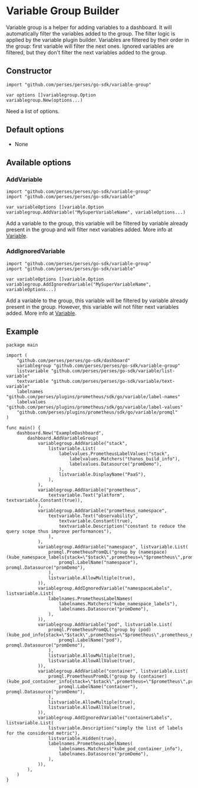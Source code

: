 # Variable Group Builder

Variable group is a helper for adding variables to a dashboard.
It will automatically filter the variables added to the group.
The filter logic is applied by the variable plugin builder.
Variables are filtered by their order in the group: first variable will filter the next ones.
Ignored variables are filtered, but they don't filter the next variables added to the group.

## Constructor

```golang
import "github.com/perses/perses/go-sdk/variable-group"

var options []variablegroup.Option
variablegroup.New(options...)
```

Need a list of options.

## Default options

- None

## Available options

### AddVariable

```golang
import "github.com/perses/perses/go-sdk/variable-group"
import "github.com/perses/perses/go-sdk/variable"

var variableOptions []variable.Option
variablegroup.AddVariable("MySuperVariableName", variableOptions...)
```

Add a variable to the group, this variable will be filtered by variable already present in the group and will filter next variables added.
More info at [Variable](./variable.md).

### AddIgnoredVariable

```golang
import "github.com/perses/perses/go-sdk/variable-group"
import "github.com/perses/perses/go-sdk/variable"

var variableOptions []variable.Option
variablegroup.AddIgnoredVariable("MySuperVariableName", variableOptions...)
```

Add a variable to the group, this variable will be filtered by variable already present in the group.
However, this variable will not filter next variables added. More info at [Variable](./variable.md).

## Example

```golang
package main

import (
	"github.com/perses/perses/go-sdk/dashboard"
	variablegroup "github.com/perses/perses/go-sdk/variable-group"
	listvariable "github.com/perses/perses/go-sdk/variable/list-variable"
	textvariable "github.com/perses/perses/go-sdk/variable/text-variable"
	labelnames "github.com/perses/plugins/prometheus/sdk/go/variable/label-names"
	labelvalues "github.com/perses/plugins/prometheus/sdk/go/variable/label-values"
	"github.com/perses/plugins/prometheus/sdk/go/variable/promql"
)

func main() {
	dashboard.New("ExampleDashboard",
		dashboard.AddVariableGroup(
			variablegroup.AddVariable("stack",
				listvariable.List(
					labelvalues.PrometheusLabelValues("stack",
						labelvalues.Matchers("thanos_build_info"),
						labelvalues.Datasource("promDemo"),
					),
					listvariable.DisplayName("PaaS"),
				),
			),
			variablegroup.AddVariable("prometheus",
				textvariable.Text("platform", textvariable.Constant(true)),
			),
			variablegroup.AddVariable("prometheus_namespace",
				textvariable.Text("observability",
					textvariable.Constant(true),
					textvariable.Description("constant to reduce the query scope thus improve performances"),
				),
			),
			variablegroup.AddVariable("namespace", listvariable.List(
				promql.PrometheusPromQL("group by (namespace) (kube_namespace_labels{stack=\"$stack\",prometheus=\"$prometheus\",prometheus_namespace=\"$prometheus_namespace\"})",
					promql.LabelName("namespace"), promql.Datasource("promDemo"),
				),
				listvariable.AllowMultiple(true),
			)),
			variablegroup.AddIgnoredVariable("namespaceLabels", listvariable.List(
				labelnames.PrometheusLabelNames(
					labelnames.Matchers("kube_namespace_labels"),
					labelnames.Datasource("promDemo"),
				),
			)),
			variablegroup.AddVariable("pod", listvariable.List(
				promql.PrometheusPromQL("group by (pod) (kube_pod_info{stack=\"$stack\",prometheus=\"$prometheus\",prometheus_namespace=\"$prometheus_namespace\",namespace=\"$namespace\"})",
					promql.LabelName("pod"), promql.Datasource("promDemo"),
				),
				listvariable.AllowMultiple(true),
				listvariable.AllowAllValue(true),
			)),
			variablegroup.AddVariable("container", listvariable.List(
				promql.PrometheusPromQL("group by (container) (kube_pod_container_info{stack=\"$stack\",prometheus=\"$prometheus\",prometheus_namespace=\"$prometheus_namespace\",namespace=\"$namespace\",pod=\"$pod\"})",
					promql.LabelName("container"), promql.Datasource("promDemo"),
				),
				listvariable.AllowMultiple(true),
				listvariable.AllowAllValue(true),
			)),
			variablegroup.AddIgnoredVariable("containerLabels", listvariable.List(
				listvariable.Description("simply the list of labels for the considered metric"),
				listvariable.Hidden(true),
				labelnames.PrometheusLabelNames(
					labelnames.Matchers("kube_pod_container_info"),
					labelnames.Datasource("promDemo"),
				),
			)),
		),
	)
}

```
